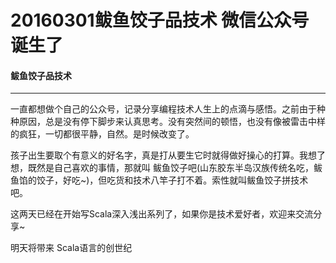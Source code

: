 
# 20160301鲅鱼饺子品技术 微信公众号诞生了
#### 鲅鱼饺子品技术

---
一直都想做个自己的公众号，记录分享编程技术人生上的点滴与感悟。之前由于种种原因，总是没有停下脚步来认真思考。没有突然间的顿悟，也没有像被雷击中样的疯狂，一切都很平静，自然。是时候改变了。

孩子出生要取个有意义的好名字，真是打从要生它时就得做好操心的打算。我想了想，既然是自己喜欢的事情，那就叫 鲅鱼饺子吧(山东胶东半岛汉族传统名吃，鲅鱼馅的饺子，好吃~)，但吃货和技术八竿子打不着。索性就叫鲅鱼饺子拼技术吧。

这两天已经在开始写Scala深入浅出系列了，如果你是技术爱好者，欢迎来交流分享~

明天将带来 Scala语言的创世纪